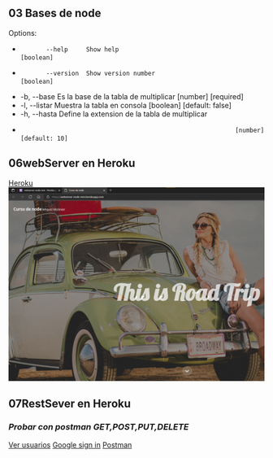 ## 03 Bases de node

Options:

-            --help     Show help                                             [boolean]
-            --version  Show version number                                   [boolean]
-   -b, --base Es la base de la tabla de multiplicar [number] [required]
-   -l, --listar Muestra la tabla en consola [boolean] [default: false]
-   -h, --hasta Define la extension de la tabla de multiplicar
-                                                                [number] [default: 10]

## 06webServer en Heroku

[Heroku](https://webserver-node-mm.herokuapp.com/)
![Imagen](sintitle.png)

## 07RestSever en Heroku

### _Probar con postman GET,POST,PUT,DELETE_

[Ver usuarios](https://restserver-node-mm.herokuapp.com/api/users?limit=5&from=1)
[Google sign in](https://restserver-node-mm.herokuapp.com/api/users?limit=5&from=1)
[Postman](https://documenter.getpostman.com/view/19671080/UVkjxJYr)
